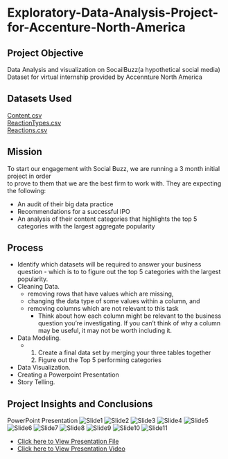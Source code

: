 # Exploratory-Data-Analysis-Project-for-Accenture-North-America
## Project Objective
Data Analysis and visualization on SocailBuzz(a hypothetical social media) Dataset for virtual internship provided by Accennture North America
## Datasets Used
<a href="https://github.com/shijubharathan1234/Exploratory-Data-Analysis-Project-for-Accenture-North-America/blob/main/Content.csv">Content.csv</a><br>
<a href="https://github.com/shijubharathan1234/Exploratory-Data-Analysis-Project-for-Accenture-North-America/blob/main/ReactionTypes.csv"> ReactionTypes.csv</a><br>
<a href="https://github.com/shijubharathan1234/Exploratory-Data-Analysis-Project-for-Accenture-North-America/blob/main/Reactions.csv"> Reactions.csv</a><br>
## Mission
To start our engagement with Social Buzz, we are running a 3 month initial project in order  
to prove to them that we are the best firm to work with. They are expecting the following:  
 - An audit of their big data practice
 - Recommendations for a successful IPO
 - An analysis of their content categories that highlights the top 5 categories with the largest aggregate popularity 
## Process
 - Identify which datasets will be required to answer your business question - which is to to figure out the top 5 categories with the largest popularity.
 - Cleaning Data.
     - removing rows that have values which are missing,
     - changing the data type of some values within a column, and
     - removing columns which are not relevant to this task
         - Think about how each column might be relevant to the business question you’re investigating. If you can’t think of why a column may be useful, it may not be worth including it.
 - Data Modeling.
     - 1. Create a final data set by merging your three tables together
       2. Figure out the Top 5 performing categories
 - Data Visualization.
 - Creating a Powerpoint Presentation
 - Story Telling. 
## Project Insights and Conclusions
PowerPoint Presentation
![Slide1](https://github.com/user-attachments/assets/d021ce24-58ef-4477-a9f6-3b4c00e3c95b)
![Slide2](https://github.com/user-attachments/assets/e8fd942c-2fc7-4eb5-a9b4-73667a4d0783)
![Slide3](https://github.com/user-attachments/assets/4265a6a1-ebd6-4fed-b5f8-f344068fa3e1)
![Slide4](https://github.com/user-attachments/assets/2d9f2d30-5450-4169-bc76-4eabbb41dc14)
![Slide5](https://github.com/user-attachments/assets/a9bf9bd5-bd32-4354-ab38-3472afffc174)
![Slide6](https://github.com/user-attachments/assets/131c4afa-a218-47c2-aedf-f5e534ae0ca6)
![Slide7](https://github.com/user-attachments/assets/962c7bc8-42e0-45ca-81ad-fcfb48314c6b)
![Slide8](https://github.com/user-attachments/assets/bb2907ea-4793-4e32-a85c-06921e5358af)
![Slide9](https://github.com/user-attachments/assets/85d84161-7cc5-4840-ab07-91758c1d1356)
![Slide10](https://github.com/user-attachments/assets/c1bb220c-07ff-4a9e-8738-c9ce8b8e7265)
![Slide11](https://github.com/user-attachments/assets/2219001d-ade4-47f2-a15b-6a77ac57a30a)

 - <a href="https://github.com/shijubharathan1234/Exploratory-Data-Analysis-Project-for-Accenture-North-America/blob/main/Data%20Analytics%20PROJECT%20ACCENTURE%20-%20Task.pptx">Click here to View Presentation File</a>
 - <a href="https://github.com/shijubharathan1234/Exploratory-Data-Analysis-Project-for-Accenture-North-America/blob/main/social%20buzz%20presentation.mp4">Click here to View Presentation Video</a>


